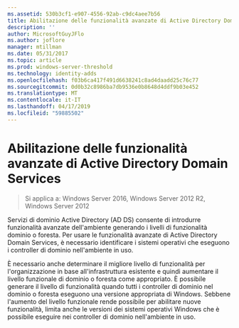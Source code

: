 ```yaml
---
ms.assetid: 530b3cf1-e907-4556-92ab-c9dc4aee7b56
title: Abilitazione delle funzionalità avanzate di Active Directory Domain Services
description: ''
author: MicrosoftGuyJFlo
ms.author: joflore
manager: mtillman
ms.date: 05/31/2017
ms.topic: article
ms.prod: windows-server-threshold
ms.technology: identity-adds
ms.openlocfilehash: f03b6ca417f491d6638241c8ad4daadd25c76c77
ms.sourcegitcommit: 0d0b32c8986ba7db9536e0b8648d4ddf9b03e452
ms.translationtype: MT
ms.contentlocale: it-IT
ms.lasthandoff: 04/17/2019
ms.locfileid: "59885502"
---
```

# <a name="enabling-advanced-features-for-ad-ds"></a>Abilitazione delle funzionalità avanzate di Active Directory Domain Services

>Si applica a: Windows Server 2016, Windows Server 2012 R2, Windows Server 2012

Servizi di dominio Active Directory (AD DS) consente di introdurre funzionalità avanzate dell'ambiente generando i livelli di funzionalità dominio o foresta. Per usare le funzionalità avanzate di Active Directory Domain Services, è necessario identificare i sistemi operativi che eseguono i controller di dominio nell'ambiente in uso.   
  
È necessario anche determinare il migliore livello di funzionalità per l'organizzazione in base all'infrastruttura esistente e quindi aumentare il livello funzionale di dominio o foresta come appropriato. È possibile generare il livello di funzionalità quando tutti i controller di dominio nel dominio o foresta eseguono una versione appropriata di Windows. Sebbene l'aumento del livello funzionale rende possibile per abilitare nuove funzionalità, limita anche le versioni dei sistemi operativi Windows che è possibile eseguire nei controller di dominio nell'ambiente in uso.  
        
  



